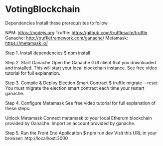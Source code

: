# VotingBlockchain

Dependencies
Install these prerequisites to follow 

NPM: https://nodejs.org
Truffle: https://github.com/trufflesuite/truffle
Ganache: http://truffleframework.com/ganache/
Metamask: https://metamask.io/

Step 1. Install dependencies
$ npm install

Step 2. Start Ganache
Open the Ganache GUI client that you downloaded and installed. This will start your local blockchain instance. See free video tutorial for full explanation.

Step 3. Compile & Deploy Election Smart Contract
$ truffle migrate --reset You must migrate the election smart contract each time your restart ganache.

Step 4. Configure Metamask
See free video tutorial for full explanation of these steps:

Unlock Metamask
Connect metamask to your local Etherum blockchain provided by Ganache.
Import an account provided by ganache.

Step 5. Run the Front End Application
$ npm run dev Visit this URL in your browser: http://localhost:3000
